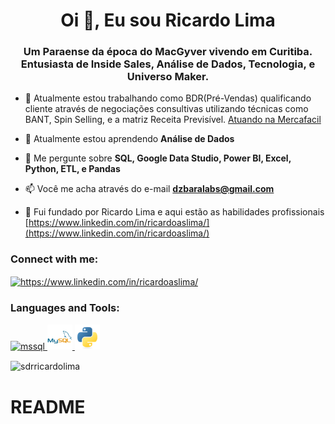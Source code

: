 <h1 align="center">Oi 👋, Eu sou Ricardo Lima</h1>
<h3 align="center">Um Paraense da época do MacGyver vivendo em Curitiba. Entusiasta de Inside Sales, Análise de Dados, Tecnologia, e Universo Maker.</h3>

- 🔭 Atualmente estou trabalhando como BDR(Pré-Vendas) qualificando cliente através de negociações consultivas utilizando técnicas como BANT, Spin Selling, e a matriz Receita Previsível. [Atuando na Mercafacil](https://mercafacil.com/)

- 🌱 Atualmente estou aprendendo **Análise de Dados**

- 💬 Me pergunte sobre **SQL, Google Data Studio, Power BI, Excel, Python, ETL, e Pandas**

- 📫 Você me acha através do e-mail **dzbaralabs@gmail.com**

- 📄 Fui fundado por Ricardo Lima e aqui estão as habilidades profissionais [https://www.linkedin.com/in/ricardoaslima/](https://www.linkedin.com/in/ricardoaslima/)

<h3 align="left">Connect with me:</h3>
<p align="left">
<a href="https://linkedin.com/in/https://www.linkedin.com/in/ricardoaslima/" target="blank"><img align="center" src="https://raw.githubusercontent.com/rahuldkjain/github-profile-readme-generator/master/src/images/icons/Social/linked-in-alt.svg" alt="https://www.linkedin.com/in/ricardoaslima/" height="30" width="40" /></a>
</p>

<h3 align="left">Languages and Tools:</h3>
<p align="left"> <a href="https://www.microsoft.com/en-us/sql-server" target="_blank" rel="noreferrer"> <img src="https://www.svgrepo.com/show/303229/microsoft-sql-server-logo.svg" alt="mssql" width="40" height="40"/> </a> <a href="https://www.mysql.com/" target="_blank" rel="noreferrer"> <img src="https://raw.githubusercontent.com/devicons/devicon/master/icons/mysql/mysql-original-wordmark.svg" alt="mysql" width="40" height="40"/> </a> <a href="https://www.python.org" target="_blank" rel="noreferrer"> <img src="https://raw.githubusercontent.com/devicons/devicon/master/icons/python/python-original.svg" alt="python" width="40" height="40"/> </a> </p>

<p><img align="center" src="https://github-readme-stats.vercel.app/api/top-langs?username=sdrricardolima&show_icons=true&locale=en&layout=compact" alt="sdrricardolima" /></p>


# README
